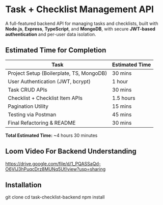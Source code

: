 # Task + Checklist Management API

A full-featured backend API for managing tasks and checklists, built with **Node.js**, **Express**, **TypeScript**, and **MongoDB**, with secure **JWT-based authentication** and per-user data isolation.


## Estimated Time for Completion

| Task                                    | Estimated Time |
|----------------------------------------|----------------|
| Project Setup (Boilerplate, TS, MongoDB) | 30 mins        |
| User Authentication (JWT, bcrypt)       | 1 hour         |
| Task CRUD APIs                          | 30 mins        |
| Checklist + Checklist Item APIs         | 1.5 hours      |
| Pagination Utility                      | 15 mins        |
| Testing via Postman                     | 45 mins        |
| Final Refactoring & README              | 30 mins        |

**Total Estimated Time:** ~4 hours 30 minutes

## Loom Video For Backend Understanding

https://drive.google.com/file/d/1_PQASSaQd-O6VIJ3hPuqcDrz8MUNq5Uf/view?usp=sharing

## Installation

git clone
cd task-checklist-backend
npm install
